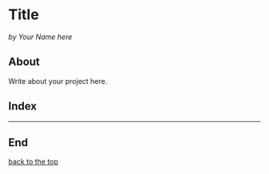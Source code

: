 # Title

*by Your Name here*

## About

Write about your project here.

## Index

---

## End

[back to the top](#title)